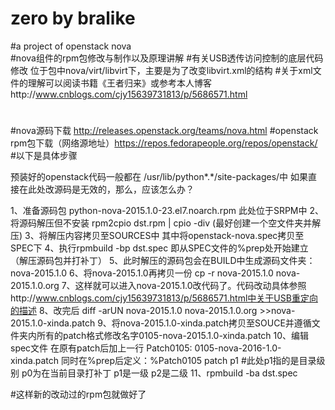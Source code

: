 # zero by bralike
#a project of openstack nova  
#nova组件的rpm包修改与制作以及原理讲解
#有关USB透传访问控制的底层代码修改 位于包中nova/virt/libvirt下，主要是为了改变libvirt.xml的结构
#关于xml文件的理解可以阅读书籍《王者归来》或参考本人博客http://www.cnblogs.com/cjy15639731813/p/5686571.html
#
#nova源码下载 http://releases.openstack.org/teams/nova.html
#openstack rpm包下载（网络源地址）https://repos.fedorapeople.org/repos/openstack/
#以下是具体步骤

预装好的openstack代码一般都在 /usr/lib/python*.*/site-packages/中 如果直接在此处改源码是无效的，那么，应该怎么办？

1、准备源码包 python-nova-2015.1.0-23.el7.noarch.rpm  此处位于SRPM中
2、将源码解压但不安装
    rpm2cpio dst.rpm | cpio -div (最好创建一个空文件夹并解压)
3、将解压内容拷贝至SOURCES中
    其中将openstack-nova.spec拷贝至SPEC下
4、执行rpmbuild -bp dst.spec 即从SPEC文件的%prep处开始建立（解压源码包并打补丁）
5、此时解压的源码包会在BUILD中生成源码文件夹：nova-2015.1.0
6、将nova-2015.1.0再拷贝一份
    cp -r nova-2015.1.0 nova-2015.1.0.org
7、这样就可以进入nova-2015.1.0改代码了。代码改动具体参照http://www.cnblogs.com/cjy15639731813/p/5686571.html中关于USB重定向的描述
8、改完后
    diff -arUN nova-2015.1.0 nova-2015.1.0.org >>nova-2015.1.0-xinda.patch
9、将nova-2015.1.0-xinda.patch拷贝至SOUCE并遵循文件夹内所有的patch格式修改名字0105-nova-2015.1.0-xinda.patch
10、编辑spec文件 在原有patch后加上一行 
    Patch0105: 0105-nova-2016-1.0-xinda.patch
    同时在%prep后定义：%Patch0105 patch p1 #此处p1指的是目录级别  p0为在当前目录打补丁 p1是一级 p2是二级
11、rpmbuild -ba dst.spec

#这样新的改动过的rpm包就做好了
